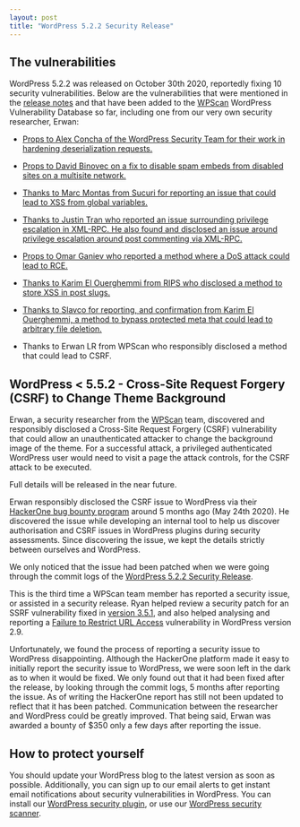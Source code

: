 ```yaml
---
layout: post
title: "WordPress 5.2.2 Security Release"
---
```


## The vulnerabilities

WordPress 5.2.2 was released on October 30th 2020, reportedly fixing 10 security vulnerabilities. Below are the vulnerabilities that were mentioned in the [release notes](https://wordpress.org/news/2020/10/wordpress-5-5-2-security-and-maintenance-release/) and that have been added to the [WPScan](https://wpscan.com) WordPress Vulnerability Database so far, including one from our very own security researcher, Erwan:

- [Props to Alex Concha of the WordPress Security Team for their work in hardening deserialization requests.](https://wpscan.com/vulnerability/10446)

- [Props to David Binovec on a fix to disable spam embeds from disabled sites on a multisite network.](https://wpscan.com/vulnerability/10447)

- [Thanks to Marc Montas from Sucuri for reporting an issue that could lead to XSS from global variables.](https://wpscan.com/vulnerability/10448)

- [Thanks to Justin Tran who reported an issue surrounding privilege escalation in XML-RPC. He also found and disclosed an issue around privilege escalation around post commenting via XML-RPC.](https://wpscan.com/vulnerability/10449)

- [Props to Omar Ganiev who reported a method where a DoS attack could lead to RCE.](https://wpscan.com/vulnerability/10450)

- [Thanks to Karim El Ouerghemmi from RIPS who disclosed a method to store XSS in post slugs.](https://wpscan.com/vulnerability/10451)

- [Thanks to Slavco for reporting, and confirmation from Karim El Ouerghemmi, a method to bypass protected meta that could lead to arbitrary file deletion.](https://wpscan.com/vulnerability/10452)

- Thanks to Erwan LR from WPScan who responsibly disclosed a method that could lead to CSRF.

## WordPress < 5.5.2 - Cross-Site Request Forgery (CSRF) to Change Theme Background

Erwan, a security researcher from the [WPScan](https://wpscan.com) team, discovered and responsibly disclosed a Cross-Site Request Forgery (CSRF) vulnerability that could allow an unauthenticated attacker to change the background image of the theme. For a successful attack, a privileged authenticated WordPress user would need to visit a page the attack controls, for the CSRF attack to be executed.

Full details will be released in the near future.

Erwan responsibly disclosed the CSRF issue to WordPress via their [HackerOne bug bounty program](https://hackerone.com/wordpress) around 5 months ago (May 24th 2020). He discovered the issue while developing an internal tool to help us discover authorisation and CSRF issues in WordPress plugins during security assessments. Since discovering the issue, we kept the details strictly between ourselves and WordPress.

We only noticed that the issue had been patched when we were going through the commit logs of the [WordPress 5.2.2 Security Release](https://wordpress.org/news/2020/10/wordpress-5-5-2-security-and-maintenance-release/).

This is the third time a WPScan team member has reported a security issue, or assisted in a security release. Ryan helped review a security patch for an SSRF vulnerability fixed in [version 3.5.1](https://wordpress.org/news/2013/01/wordpress-3-5-1/), and also helped analysing and reporting a [Failure to Restrict URL Access](https://wpscan.com/vulnerability/6015) vulnerability in WordPress version 2.9.

Unfortunately, we found the process of reporting a security issue to WordPress disappointing. Although the HackerOne platform made it easy to initially report the security issue to WordPress, we were soon left in the dark as to when it would be fixed. We only found out that it had been fixed after the release, by looking through the commit logs, 5 months after reporting the issue. As of writing the HackerOne report has still not been updated to reflect that it has been patched. Communication between the researcher and WordPress could be greatly improved. That being said, Erwan was awarded a bounty of $350 only a few days after reporting the issue.

## How to protect yourself

You should update your WordPress blog to the latest version as soon as possible. Additionally, you can sign up to our email alerts to get instant email notifications about security vulnerabilities in WordPress. You can install our [WordPress security plugin](https://wordpress.org/plugins/wpscan/), or use our [WordPress security scanner](https://wpscan.org/).
